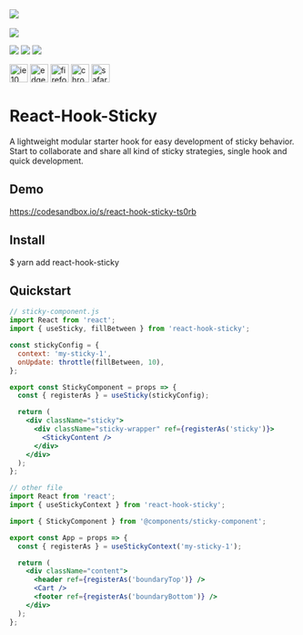 <div >
    <div align="left">
      <img src="https://img.shields.io/bundlephobia/minzip/react-hook-sticky?style=for-the-badge">
    </div>
    </br>
  <div align="left">
    <img src="https://img.shields.io/npm/v/react-hook-sticky?style=for-the-badge">
  </div>
    <p>
  <img src="https://img.shields.io/github/last-commit/Ariel-Rodriguez/react-hook-sticky?style=flat-square">
  <img src="https://img.shields.io/librariesio/dependent-repos/npm/react-hook-sticky?color=lightgreen&style=flat-square">
  <img src="https://img.shields.io/snyk/vulnerabilities/github/Ariel-Rodriguez/react-hook-sticky?style=flat-square">
</p>
</div>

<span><img src="https://image.flaticon.com/icons/svg/888/888914.svg" alt="ie 10" width="32"></span>
<span><img src="https://image.flaticon.com/icons/svg/888/888899.svg" alt="edge" width="32"></span>
<span><img src="https://image.flaticon.com/icons/svg/1177/1177512.svg" alt="firefox" width="32"></span>
<span><img src="https://image.flaticon.com/icons/svg/220/220603.svg" alt="chrome" width="32"></span>
<span><img src="https://image.flaticon.com/icons/svg/179/179337.svg" alt="safari" width="32"></span>

# React-Hook-Sticky

A lightweight modular starter hook for easy development of sticky behavior.
Start to collaborate and share all kind of sticky strategies, single hook and quick development.

## Demo

https://codesandbox.io/s/react-hook-sticky-ts0rb

## Install

\$ yarn add react-hook-sticky

## Quickstart

```jsx
// sticky-component.js
import React from 'react';
import { useSticky, fillBetween } from 'react-hook-sticky';

const stickyConfig = {
  context: 'my-sticky-1',
  onUpdate: throttle(fillBetween, 10),
};

export const StickyComponent = props => {
  const { registerAs } = useSticky(stickyConfig);

  return (
    <div className="sticky">
      <div className="sticky-wrapper" ref={registerAs('sticky')}>
        <StickyContent />
      </div>
    </div>
  );
};
```

```jsx
// other file
import React from 'react';
import { useStickyContext } from 'react-hook-sticky';

import { StickyComponent } from '@components/sticky-component';

export const App = props => {
  const { registerAs } = useStickyContext('my-sticky-1');

  return (
    <div className="content">
      <header ref={registerAs('boundaryTop')} />
      <Cart />
      <footer ref={registerAs('boundaryBottom')} />
    </div>
  );
};
```
